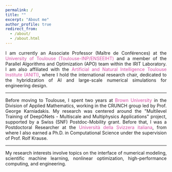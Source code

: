```yaml
---
permalink: /
title: ""
excerpt: "About me"
author_profile: true
redirect_from: 
  - /about/
  - /about.html
---
```



<div style="text-align: justify"> I am currently an Associate Professor (Maître de Conférences) at the <span style="color:rgb(199, 21, 133, 0.75)"> University of Toulouse (Toulouse-INP/ENSEEIHT)</span> and a member of the Parallel Algorithms and Optimization (APO) team within the IRIT Laboratory. I am also affiliated with the <span style="color:rgb(199, 21, 133, 0.75)"> Artificial and Natural Intelligence Toulouse Institute (ANITI)</span>, where I hold the international research chair, dedicated to the hybridization of AI and large-scale numerical simulations for engineering design. </div> <hr>

<div style="text-align: justify"> Before moving to Toulouse, I spent two years at <span style="color:rgb(199, 21, 133, 0.75)"> Brown University</span> in the Division of Applied Mathematics, working in the CRUNCH group led by Prof. George Karniadakis. My research was centered around the "Multilevel Training of DeepONets - Multiscale and Multiphysics Applications" project, supported by a Swiss (SNF) Postdoc-Mobility grant. Before that, I was a Postdoctoral Researcher at the <span style="color:rgb(199, 21, 133, 0.75)">Università della Svizzera italiana</span>, from where I also earned a Ph.D. in Computational Science under the supervision of Prof. Rolf Krause. </div> <hr>

<div style="text-align: justify">My research interests involve topics on the interface of numerical modeling, scientific machine learning, nonlinear optimization, high-performance computing, and engineering. </div>